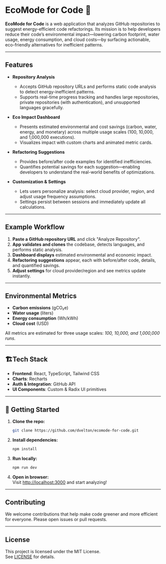 # EcoMode for Code 🌱 

**EcoMode for Code** is a web application that analyzes GitHub repositories to suggest energy-efficient code refactorings. Its mission is to help developers reduce their code’s environmental impact—lowering carbon footprint, water usage, energy consumption, and cloud costs—by surfacing actionable, eco-friendly alternatives for inefficient patterns.

---

## Features

- **Repository Analysis**  
  - Accepts GitHub repository URLs and performs static code analysis to detect energy-inefficient patterns.
  - Supports real-time progress tracking and handles large repositories, private repositories (with authentication), and unsupported languages gracefully.

- **Eco Impact Dashboard**  
  - Presents estimated environmental and cost savings (carbon, water, energy, and monetary) across multiple usage scales (100, 10,000, and 1,000,000 executions).
  - Visualizes impact with custom charts and animated metric cards.

- **Refactoring Suggestions**  
  - Provides before/after code examples for identified inefficiencies.
  - Quantifies potential savings for each suggestion—enabling developers to understand the real-world benefits of optimizations.

- **Customization & Settings**  
  - Lets users personalize analysis: select cloud provider, region, and adjust usage frequency assumptions.
  - Settings persist between sessions and immediately update all calculations.

---

## Example Workflow

1. **Paste a GitHub repository URL** and click "Analyze Repository".
2. **App validates and clones** the codebase, detects languages, and performs static analysis.
3. **Dashboard displays** estimated environmental and economic impact.
4. **Refactoring suggestions** appear, each with before/after code, details, and quantified savings.
5. **Adjust settings** for cloud provider/region and see metrics update instantly.

---

## Environmental Metrics

- **Carbon emissions** (gCO₂e)
- **Water usage** (liters)
- **Energy consumption** (Wh/kWh)
- **Cloud cost** (USD)

All metrics are estimated for three usage scales: *100, 10,000, and 1,000,000 runs.*

---

## 🏗Tech Stack

- **Frontend**: React, TypeScript, Tailwind CSS
- **Charts**: Recharts
- **Auth & Integration**: GitHub API
- **UI Components**: Custom & Radix UI primitives

---

## 🚀 Getting Started

1. **Clone the repo:**  
   ```bash
   git clone https://github.com/dvelton/ecomode-for-code.git
   ```
2. **Install dependencies:**  
   ```bash
   npm install
   ```
3. **Run locally:**  
   ```bash
   npm run dev
   ```
4. **Open in browser:**  
   Visit [http://localhost:3000](http://localhost:3000) and start analyzing!

---

## Contributing

We welcome contributions that help make code greener and more efficient for everyone. Please open issues or pull requests.

---

## License

This project is licensed under the MIT License.  
See [LICENSE](./LICENSE) for details.
